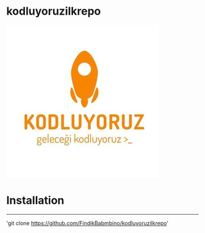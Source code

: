 # kodluyoruzilkrepo

![image test](https://raw.githubusercontent.com/Kodluyoruz/taskforce/git/git/markdown-nedir-nasil-kullaniriz-/figures/kodluyoruz_logo.jpg)

# Installation
--------------------------------
'git clone https://github.com/FindikBabmbino/kodluyoruzilkrepo'